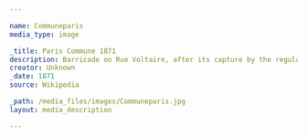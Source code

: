 ```yaml
--- 

name: Communeparis
media_type: image

_title: Paris Commune 1871
description: Barricade on Rue Voltaire, after its capture by the regular army during the Bloody Week
creator: Unknown
_date: 1871
source: Wikipedia

_path: /media_files/images/Communeparis.jpg 
layout: media_description

--- 
```

